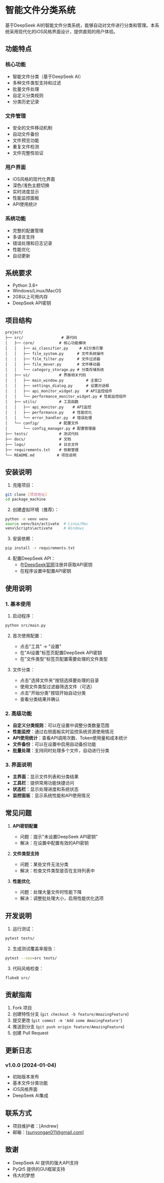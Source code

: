 # 智能文件分类系统

基于DeepSeek AI的智能文件分类系统，能够自动对文件进行分类和管理。本系统采用现代化的iOS风格界面设计，提供直观的用户体验。

## 功能特点

### 核心功能
- 智能文件分类（基于DeepSeek AI）
- 多种文件类型支持和过滤
- 批量文件处理
- 自定义分类规则
- 分类历史记录

### 文件管理
- 安全的文件移动机制
- 自动文件备份
- 文件预览功能
- 重复文件检测
- 文件完整性验证

### 用户界面
- iOS风格的现代化界面
- 深色/浅色主题切换
- 实时进度显示
- 性能监控面板
- API使用统计

### 系统功能
- 完整的配置管理
- 多语言支持
- 错误处理和日志记录
- 性能优化
- 自动更新

## 系统要求

- Python 3.8+
- Windows/Linux/MacOS
- 2GB以上可用内存
- DeepSeek API密钥

## 项目结构

```
project/
├── src/                 # 源代码
│   ├── core/           # 核心功能模块
│   │   ├── ai_classifier.py     # AI分类引擎
│   │   ├── file_system.py      # 文件系统操作
│   │   ├── file_filter.py      # 文件过滤器
│   │   ├── file_mover.py       # 文件移动器
│   │   └── category_storage.py # 分类存储系统
│   ├── ui/             # 界面相关代码
│   │   ├── main_window.py          # 主窗口
│   │   ├── settings_dialog.py      # 设置对话框
│   │   ├── api_monitor_widget.py   # API监控组件
│   │   └── performance_monitor_widget.py # 性能监控组件
│   ├── utils/          # 工具函数
│   │   ├── api_monitor.py    # API监控
│   │   ├── performance.py    # 性能优化
│   │   └── error_handler.py  # 错误处理
│   └── config/         # 配置文件
│       └── config_manager.py # 配置管理器
├── tests/              # 测试代码
├── docs/               # 文档
├── logs/               # 日志文件
├── requirements.txt    # 依赖管理
└── README.md          # 项目说明
```

## 安装说明

1. 克隆项目：
```bash
git clone [项目地址]
cd package_machine
```

2. 创建虚拟环境（推荐）：
```bash
python -m venv venv
source venv/bin/activate  # Linux/Mac
venv\Scripts\activate     # Windows
```

3. 安装依赖：
```bash
pip install -r requirements.txt
```

4. 配置DeepSeek API：
   - 在[DeepSeek官网](https://deepseek.com)注册并获取API密钥
   - 在程序设置中配置API密钥

## 使用说明

### 1. 基本使用
1. 启动程序：
```bash
python src/main.py
```

2. 首次使用配置：
   - 点击"工具" -> "设置"
   - 在"AI设置"标签页配置DeepSeek API密钥
   - 在"文件类型"标签页配置需要处理的文件类型

3. 文件分类：
   - 点击"选择文件夹"按钮选择要处理的目录
   - 使用文件类型过滤器筛选文件（可选）
   - 点击"开始分类"按钮开始自动分类
   - 查看分类结果并确认

### 2. 高级功能
- **自定义分类规则**：可以在设置中调整分类数量范围
- **性能监控**：通过右侧面板实时监控系统资源使用情况
- **API使用统计**：查看API调用次数、Token使用量和成本统计
- **文件备份**：可以在设置中启用自动备份功能
- **批量处理**：支持同时处理多个文件，自动进行分类

### 3. 界面说明
- **主界面**：显示文件列表和分类结果
- **工具栏**：提供常用功能快捷访问
- **状态栏**：显示处理进度和系统状态
- **监控面板**：显示系统性能和API使用情况

## 常见问题

1. **API密钥配置**
   - 问题：提示"未设置DeepSeek API密钥"
   - 解决：在设置中配置有效的API密钥

2. **文件类型支持**
   - 问题：某些文件无法分类
   - 解决：检查文件类型是否在支持列表中

3. **性能优化**
   - 问题：处理大量文件时性能下降
   - 解决：调整批处理大小，启用性能优化选项

## 开发说明

1. 运行测试：
```bash
pytest tests/
```

2. 生成测试覆盖率报告：
```bash
pytest --cov=src tests/
```

3. 代码风格检查：
```bash
flake8 src/
```

## 贡献指南

1. Fork 项目
2. 创建特性分支 (`git checkout -b feature/AmazingFeature`)
3. 提交更改 (`git commit -m 'Add some AmazingFeature'`)
4. 推送到分支 (`git push origin feature/AmazingFeature`)
5. 创建 Pull Request

## 更新日志

### v1.0.0 (2024-01-04)
- 初始版本发布
- 基本文件分类功能
- iOS风格界面
- DeepSeek AI集成

## 联系方式

- 项目维护者：[Andrew]
- 邮箱：[sunyongan011@gmail.com]

## 致谢

- DeepSeek AI 提供的强大API支持
- PyQt5 提供的GUI框架支持
- 伟大的梦想 
